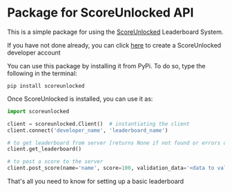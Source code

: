 # Package for ScoreUnlocked API

This is a simple package for using the 
[ScoreUnlocked](https://scoreunlocked.pythonanywhere.com) 
Leaderboard System. <br>

If you have not done already, you can click [here](https://scoreunlocked.pythonanywhere.com/users/register)
to create a ScoreUnlocked developer account

You can use this package by installing it from PyPi. To do so, type the following in the terminal:

```commandline
pip install scoreunlocked
```

Once ScoreUnlocked is installed, you can use it as: <br>
```python
import scoreunlocked

client = scoreunlocked.Client()  # instantiating the client
client.connect('developer_name', 'leaderboard_name')

# to get leaderboard from server [returns None if not found or errors occurred]
client.get_leaderboard()

# to post a score to the server
client.post_score(name='name', score=100, validation_data='<data to validate score>') 
```

That's all you need to know for setting up a basic leaderboard
